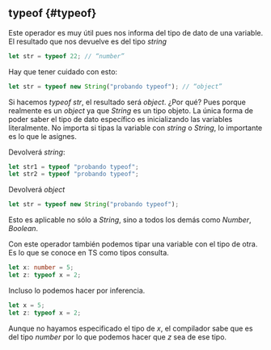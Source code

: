 ## typeof {#typeof}

Este operador es muy útil pues nos informa del tipo de dato de una variable. El resultado que nos devuelve es del tipo *string*

```ts
let str = typeof 22; // “number”
```

Hay que tener cuidado con esto:

```ts
let str = typeof new String("probando typeof"); // “object”
```

Si hacemos *typeof str*, el resultado será *object*. ¿Por qué? Pues porque realmente es un *object* ya que *String* es un tipo objeto. La única forma de poder saber el tipo de dato específico es inicializando las variables literalmente. No importa si tipas la variable con *string* o *String*, lo importante es lo que le asignes.

Devolverá *string*:

```ts
let str1 = typeof "probando typeof";
let str2 = typeof "probando typeof";
```

Devolverá *object*

```ts
let str = typeof new String("probando typeof");
```

Esto es aplicable no sólo a *String*, sino a todos los demás como *Number*, *Boolean*.

Con este operador también podemos tipar una variable con el tipo de otra. Es lo que se conoce en TS como tipos consulta.

```ts
let x: number = 5;
let z: typeof x = 2;
```

Incluso lo podemos hacer por inferencia.

```ts
let x = 5;
let z: typeof x = 2;
```

Aunque no hayamos especificado el tipo de *x*, el compilador sabe que es del tipo *number* por lo que podemos hacer que *z* sea de ese tipo.